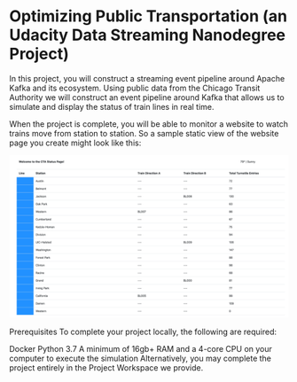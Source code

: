 # Optimizing Public Transportation (an Udacity Data Streaming Nanodegree Project)

In this project, you will construct a streaming event pipeline around Apache Kafka and its ecosystem. Using public data from the Chicago Transit Authority we will construct an event pipeline around Kafka that allows us to simulate and display the status of train lines in real time.

When the project is complete, you will be able to monitor a website to watch trains move from station to station. So a sample static view of the website page you create might look like this:

![CTA Status Dashboard](https://github.com/HaslRepos/udacity_data_streaming_project_transport/blob/master/Optimizing%20Public%20Transport%20Dashboard.png)

Prerequisites
To complete your project locally, the following are required:

Docker
Python 3.7
A minimum of 16gb+ RAM and a 4-core CPU on your computer to execute the simulation
Alternatively, you may complete the project entirely in the Project Workspace we provide.
